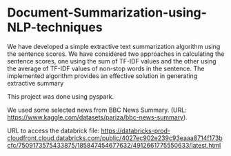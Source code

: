 # Document-Summarization-using-NLP-techniques

We have developed a simple extractive text summarization algorithm using the sentence scores. We have considered two approaches in calculating the sentence scores, one using the sum of TF-IDF values and the other using the average of TF-IDF values of non-stop words in the sentence. The implemented algorithm provides an effective solution in generating extractive summary

This project was done using pyspark.

We used some selected news from BBC News Summary. (URL: https://www.kaggle.com/datasets/pariza/bbc-news-summary). 

URL to access the databrick file:
https://databricks-prod-cloudfront.cloud.databricks.com/public/4027ec902e239c93eaaa8714f173bcfc/7509173575433875/185847454677632/4912661775550633/latest.html

